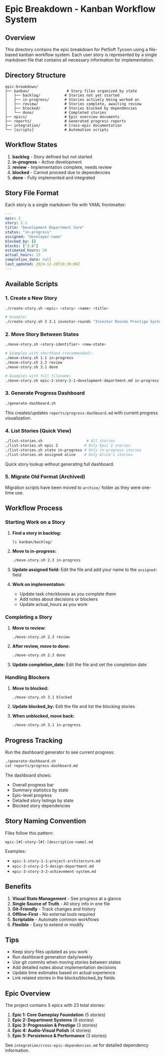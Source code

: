 # Epic Breakdown - Kanban Workflow System

## Overview

This directory contains the epic breakdown for PetSoft Tycoon using a file-based kanban workflow system. Each user story is represented by a single markdown file that contains all necessary information for implementation.

## Directory Structure

```
epic-breakdown/
├── kanban/                 # Story files organized by state
│   ├── backlog/           # Stories not yet started
│   ├── in-progress/       # Stories actively being worked on
│   ├── review/            # Stories complete, awaiting review
│   ├── blocked/           # Stories blocked by dependencies
│   └── done/              # Completed stories
├── epics/                 # Epic overview documents
├── reports/               # Generated progress reports
├── integration/           # Cross-epic documentation
└── [scripts]              # Automation scripts
```

## Workflow States

1. **backlog** - Story defined but not started
2. **in-progress** - Active development
3. **review** - Implementation complete, needs review
4. **blocked** - Cannot proceed due to dependencies
5. **done** - Fully implemented and integrated

## Story File Format

Each story is a single markdown file with YAML frontmatter:

```yaml
---
epic: 2
story: 2.1
title: "Development Department Core"
status: "in-progress"
assigned: "developer-name"
blocked_by: []
blocks: ["2.8"]
estimated_hours: 20
actual_hours: 15
completion_date: null
last_updated: 2024-12-20T10:30:00Z
---
```

## Available Scripts

### 1. Create a New Story
```bash
./create-story.sh <epic> <story> <name> <title>

# Example:
./create-story.sh 3 3.1 investor-rounds "Investor Rounds Prestige System"
```

### 2. Move Story Between States
```bash
./move-story.sh <story-identifier> <new-state>

# Examples with shorthand (recommended):
./move-story.sh 1.1 in-progress
./move-story.sh 2.3 review
./move-story.sh 3.1 done

# Examples with full filename:
./move-story.sh epic-2-story-2-1-development-department.md in-progress
```

### 3. Generate Progress Dashboard
```bash
./generate-dashboard.sh
```
This creates/updates `reports/progress-dashboard.md` with current progress visualization.

### 4. List Stories (Quick View)
```bash
./list-stories.sh                    # All stories
./list-stories.sh epic 2            # Only Epic 2 stories  
./list-stories.sh state in-progress # Only in-progress stories
./list-stories.sh assigned alice    # Only Alice's stories
```
Quick story lookup without generating full dashboard.

### 5. Migrate Old Format (Archived)
Migration scripts have been moved to `archive/` folder as they were one-time use.

## Workflow Process

### Starting Work on a Story

1. **Find a story in backlog:**
   ```bash
   ls kanban/backlog/
   ```

2. **Move to in-progress:**
   ```bash
   ./move-story.sh 2.3 in-progress
   ```

3. **Update assigned field:**
   Edit the file and add your name to the `assigned:` field

4. **Work on implementation:**
   - Update task checkboxes as you complete them
   - Add notes about decisions or blockers
   - Update actual_hours as you work

### Completing a Story

1. **Move to review:**
   ```bash
   ./move-story.sh 2.3 review
   ```

2. **After review, move to done:**
   ```bash
   ./move-story.sh 2.3 done
   ```

3. **Update completion_date:**
   Edit the file and set the completion date

### Handling Blockers

1. **Move to blocked:**
   ```bash
   ./move-story.sh 3.1 blocked
   ```

2. **Update blocked_by:**
   Edit the file and list the blocking stories

3. **When unblocked, move back:**
   ```bash
   ./move-story.sh 3.1 in-progress
   ```

## Progress Tracking

Run the dashboard generator to see current progress:
```bash
./generate-dashboard.sh
cat reports/progress-dashboard.md
```

The dashboard shows:
- Overall progress bar
- Summary statistics by state
- Epic-level progress
- Detailed story listings by state
- Blocked story dependencies

## Story Naming Convention

Files follow this pattern:
```
epic-[#]-story-[#]-[descriptive-name].md
```

Examples:
- `epic-1-story-1-1-project-architecture.md`
- `epic-2-story-2-5-design-department.md`
- `epic-3-story-3-2-achievement-system.md`

## Benefits

1. **Visual State Management** - See progress at a glance
2. **Single Source of Truth** - All story info in one file
3. **Git-Friendly** - Track changes and history
4. **Offline-First** - No external tools required
5. **Scriptable** - Automate common workflows
6. **Flexible** - Easy to extend or modify

## Tips

- Keep story files updated as you work
- Run dashboard generation daily/weekly
- Use git commits when moving stories between states
- Add detailed notes about implementation decisions
- Update time estimates based on actual experience
- Link related stories in the blocks/blocked_by fields

## Epic Overview

The project contains 5 epics with 23 total stories:

1. **Epic 1: Core Gameplay Foundation** (5 stories)
2. **Epic 2: Department Systems** (8 stories)
3. **Epic 3: Progression & Prestige** (3 stories)
4. **Epic 4: Audio-Visual Polish** (4 stories)
5. **Epic 5: Persistence & Performance** (3 stories)

See `integration/cross-epic-dependencies.md` for detailed dependency information.